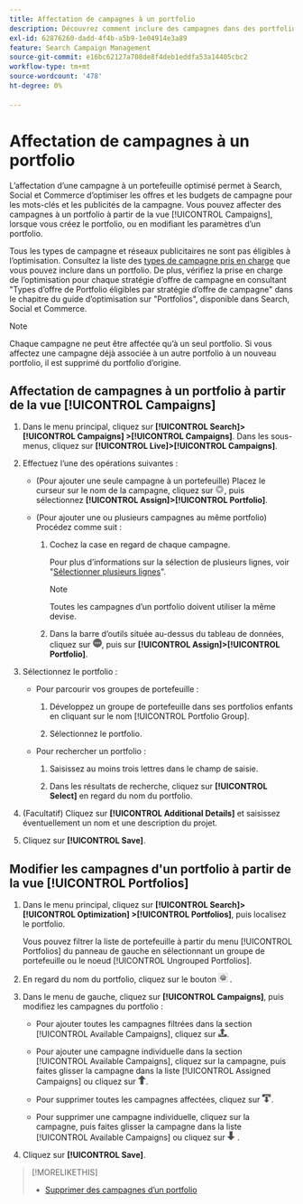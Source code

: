 ```yaml
---
title: Affectation de campagnes à un portfolio
description: Découvrez comment inclure des campagnes dans des portfolios pour l’optimisation.
exl-id: 62876260-dadd-4f4b-a5b9-1e04914e3a89
feature: Search Campaign Management
source-git-commit: e16bc62127a708de8f4deb1eddfa53a14405cbc2
workflow-type: tm+mt
source-wordcount: '478'
ht-degree: 0%

---
```


# Affectation de campagnes à un portfolio

L’affectation d’une campagne à un portefeuille optimisé permet à Search, Social et Commerce d’optimiser les offres et les budgets de campagne pour les mots-clés et les publicités de la campagne. Vous pouvez affecter des campagnes à un portfolio à partir de la vue [!UICONTROL Campaigns], lorsque vous créez le portfolio, ou en modifiant les paramètres d’un portfolio.

Tous les types de campagne et réseaux publicitaires ne sont pas éligibles à l’optimisation. Consultez la liste des [types de campagne pris en charge](/help/search-social-commerce/introduction/supported-inventory.md) que vous pouvez inclure dans un portfolio. De plus, vérifiez la prise en charge de l’optimisation pour chaque stratégie d’offre de campagne en consultant &quot;Types d’offre de Portfolio éligibles par stratégie d’offre de campagne&quot; dans le chapitre du guide d’optimisation sur &quot;Portfolios&quot;, disponible dans Search, Social et Commerce<!-- verify convention for referencing Optimization Guide here -->.

>[!NOTE]
>
>Chaque campagne ne peut être affectée qu’à un seul portfolio. Si vous affectez une campagne déjà associée à un autre portfolio à un nouveau portfolio, il est supprimé du portfolio d’origine.

## Affectation de campagnes à un portfolio à partir de la vue [!UICONTROL Campaigns]

1. Dans le menu principal, cliquez sur **[!UICONTROL Search]> [!UICONTROL Campaigns] >[!UICONTROL Campaigns]**. Dans les sous-menus, cliquez sur **[!UICONTROL Live]>[!UICONTROL Campaigns]**.

1. Effectuez l’une des opérations suivantes :

   * (Pour ajouter une seule campagne à un portefeuille) Placez le curseur sur le nom de la campagne, cliquez sur ![Bouton Menu](/help/search-social-commerce/assets/arrow-dropdown-menu.png "Bouton Menu"), puis sélectionnez **[!UICONTROL Assign]>[!UICONTROL Portfolio]**.

   * (Pour ajouter une ou plusieurs campagnes au même portfolio) Procédez comme suit :

      1. Cochez la case en regard de chaque campagne.

         Pour plus d’informations sur la sélection de plusieurs lignes, voir &quot;[Sélectionner plusieurs lignes](/help/search-social-commerce/common-tasks/navigation-editing-selection/multiple-rows-select.md)&quot;.

         >[!NOTE]
         >
         >Toutes les campagnes d’un portfolio doivent utiliser la même devise.

      1. Dans la barre d’outils située au-dessus du tableau de données, cliquez sur ![Plus](/help/search-social-commerce/assets/more.png "Plus"), puis sur **[!UICONTROL Assign]>[!UICONTROL Portfolio]**.

1. Sélectionnez le portfolio :

   * Pour parcourir vos groupes de portefeuille :

      1. Développez un groupe de portefeuille dans ses portfolios enfants en cliquant sur le nom [!UICONTROL Portfolio Group].

      1. Sélectionnez le portfolio.

   * Pour rechercher un portfolio :

      1. Saisissez au moins trois lettres dans le champ de saisie.

      1. Dans les résultats de recherche, cliquez sur **[!UICONTROL Select]** en regard du nom du portfolio.

1. (Facultatif) Cliquez sur **[!UICONTROL Additional Details]** et saisissez éventuellement un nom et une description du projet.

1. Cliquez sur **[!UICONTROL Save]**.

## Modifier les campagnes d&#39;un portfolio à partir de la vue [!UICONTROL Portfolios]

1. Dans le menu principal, cliquez sur **[!UICONTROL Search]> [!UICONTROL Optimization] >[!UICONTROL Portfolios]**, puis localisez le portfolio.

   Vous pouvez filtrer la liste de portefeuille à partir du menu [!UICONTROL Portfolios] du panneau de gauche en sélectionnant un groupe de portefeuille ou le noeud [!UICONTROL Ungrouped Portfolios].

1. En regard du nom du portfolio, cliquez sur le bouton ![Afficher/modifier les paramètres](/help/search-social-commerce/assets/settings.png "Bouton Afficher/modifier les paramètres") .

1. Dans le menu de gauche, cliquez sur **[!UICONTROL Campaigns]**, puis modifiez les campagnes du portfolio :

   * Pour ajouter toutes les campagnes filtrées dans la section [!UICONTROL Available Campaigns], cliquez sur ![Attribuer toutes les campagnes au portefeuille](/help/search-social-commerce/assets/arrow-assign-all.png "Attribuer toutes les campagnes au portefeuille").

   * Pour ajouter une campagne individuelle dans la section [!UICONTROL Available Campaigns], cliquez sur la campagne, puis faites glisser la campagne dans la liste [!UICONTROL Assigned Campaigns] ou cliquez sur ![Attribuer une campagne au portefeuille](/help/search-social-commerce/assets/arrow-assign.png "Attribuer une campagne au portefeuille").

   * Pour supprimer toutes les campagnes affectées, cliquez sur ![Supprimer toutes les campagnes du portefeuille](/help/search-social-commerce/assets/arrow-remove-all.png "Supprimer toutes les campagnes du portefeuille").

   * Pour supprimer une campagne individuelle, cliquez sur la campagne, puis faites glisser la campagne dans la liste [!UICONTROL Available Campaigns] ou cliquez sur ![Supprimer la campagne du portefeuille](/help/search-social-commerce/assets/arrow-remove.png "Supprimer la campagne du portefeuille") .

1. Cliquez sur **[!UICONTROL Save]**.

>[!MORELIKETHIS]
>
>* [ Supprimer des campagnes d’un portfolio](/help/search-social-commerce/campaign-management/campaign-remove-from-portfolio.md)
